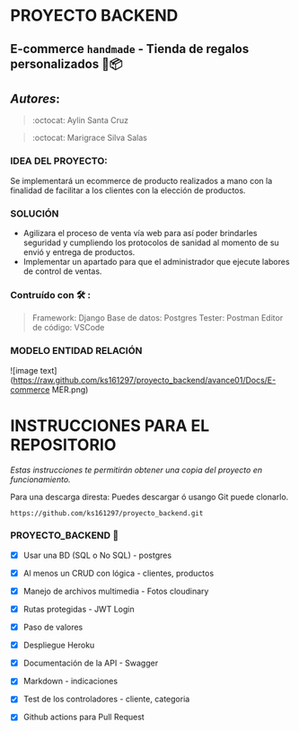 # PROYECTO BACKEND
## E-commerce ```handmade``` - Tienda de regalos personalizados :gift::package:

## ***Autores***: 
> :octocat: Aylin Santa Cruz

> :octocat: Marigrace Silva Salas

### IDEA DEL PROYECTO:
Se implementará un ecommerce de producto realizados a mano con la finalidad de facilitar a los clientes con la elección de productos.

### SOLUCIÓN 

* Agilizara el proceso de venta vía web para así poder brindarles seguridad y cumpliendo los protocolos de sanidad al momento de su envió y entrega de productos.
* Implementar un apartado para que el administrador que ejecute labores de control de ventas.

### Contruído con :hammer_and_wrench: :

> Framework: Django
> Base de datos: Postgres
> Tester: Postman
> Editor de código: VSCode
### MODELO ENTIDAD RELACIÓN 
![image text](https://raw.github.com/ks161297/proyecto_backend/avance01/Docs/E-commerce MER.png)

> 
# INSTRUCCIONES PARA EL REPOSITORIO
_Estas instrucciones te permitirán obtener una copia del proyecto en funcionamiento._

Para una descarga diresta: 
Puedes descargar ó usango Git puede clonarlo. 

```https://github.com/ks161297/proyecto_backend.git```



### PROYECTO_BACKEND :raised_hands:

- [X] Usar una BD (SQL o No SQL) - postgres
- [X] Al menos un CRUD con lógica - clientes, productos
- [X] Manejo de archivos multimedia - Fotos cloudinary
- [X] Rutas protegidas - JWT Login
- [X] Paso de valores 
- [X] Despliegue Heroku
- [X] Documentación de la API - Swagger
- [X] Markdown - indicaciones 
- [X] Test de los controladores - cliente, categoria
- [X] Github actions para Pull Request

